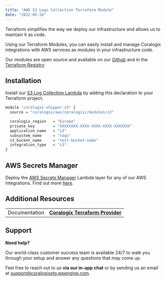 ```yaml
---
title: "AWS S3 Logs Collection Terraform Module"
date: "2022-05-26"
---
```


Terraform simplifies the way we deploy our infrastructure and allows us to maintain it as code.

Using our Terraform Modules, you can easily install and manage Coralogix integrations with AWS services as modules in your infrastructure code.

Our modules are open source and available on our [Github](https://github.com/coralogix/terraform-coralogix-aws/tree/master/modules/s3) and in the [Terraform Registry](https://registry.terraform.io/modules/coralogix/aws/coralogix/latest/submodules/s3)

## Installation

Install our [S3 Log Collection Lambda](https://coralogixstg.wpengine.com/docs/data-collection-s3/) by adding this declaration to your Terraform project.

```vhdl
module "coralogix-shipper-s3" {
  source = "coralogix/aws/coralogix//modules/s3"

  coralogix_region   = "Europe"
  private_key        = "XXXXXXXX-XXXX-XXXX-XXXX-XXXXXXX"
  application_name   = "s3"
  subsystem_name     = "logs"
  s3_bucket_name     = "test-bucket-name"
  integration_type   = "s3"
}
```

## AWS Secrets Manager

Deploy the [AWS Secrets Manager](https://docs.aws.amazon.com/secretsmanager/) Lambda layer for any of our AWS integrations. Find out more [here](https://coralogixstg.wpengine.com/docs/aws-secrets-manager-lambda-layer/).

## Additional Resources

<table><tbody><tr><td>Documentation</td><td><a href="https://coralogixstg.wpengine.com/docs/coralogix-terraform-provider/" target="_blank" rel="noreferrer noopener"><strong>Coralogix Terraform Provider</strong></a></td></tr></tbody></table>

## Support

**Need help?**

Our world-class customer success team is available 24/7 to walk you through your setup and answer any questions that may come up.

Feel free to reach out to us **via our in-app chat** or by sending us an email at [support@coralogixstg.wpengine.com](mailto:support@coralogixstg.wpengine.com).
